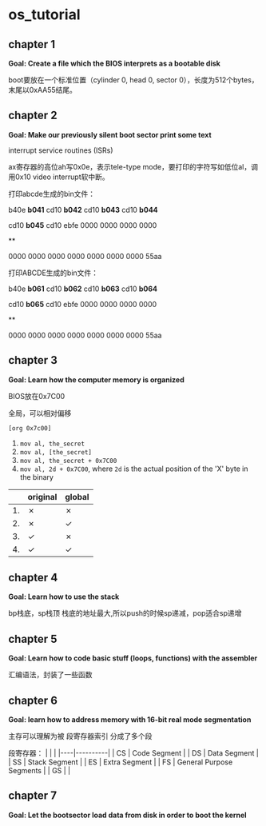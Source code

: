 # os_tutorial

## chapter 1
**Goal: Create a file which the BIOS interprets as a bootable disk**

boot要放在一个标准位置（cylinder 0, head 0, sector 0），长度为512个bytes，末尾以0xAA55结尾。

## chapter 2
**Goal: Make our previously silent boot sector print some text**

interrupt service routines (ISRs)

ax寄存器的高位ah写0x0e，表示tele-type mode，要打印的字符写如低位al，调用0x10 video interrupt软中断。

打印abcde生成的bin文件：

b40e **b041** cd10 **b042** cd10 **b043** cd10 **b044**

cd10 **b045** cd10 ebfe 0000 0000 0000 0000

**

0000 0000 0000 0000 0000 0000 0000 55aa

打印ABCDE生成的bin文件：

b40e **b061** cd10 **b062** cd10 **b063** cd10 **b064**

cd10 **b065** cd10 ebfe 0000 0000 0000 0000

**

0000 0000 0000 0000 0000 0000 0000 55aa

## chapter 3
**Goal: Learn how the computer memory is organized**

BIOS放在0x7C00

全局，可以相对偏移

    [org 0x7c00]

1. `mov al, the_secret`
2. `mov al, [the_secret]`
3. `mov al, the_secret + 0x7C00`
4. `mov al, 2d + 0x7C00`, where `2d` is the actual position of the 'X' byte in the binary


|  | original | global |
|----|----------|-----------|
|1.  | &cross; | &cross; |
|2.  | &cross; | &check; |
|3.  | &check; | &cross; |
|4.  | &check; | &check; |

## chapter 4
**Goal: Learn how to use the stack**

bp栈底，sp栈顶
栈底的地址最大,所以push的时候sp递减，pop适合sp递增

## chapter 5
**Goal: Learn how to code basic stuff (loops, functions) with the assembler**

汇编语法，封装了一些函数

## chapter 6
**Goal: learn how to address memory with 16-bit real mode segmentation**

主存可以理解为被 段寄存器索引 分成了多个段

段寄存器：
|  |  |
|----|----------|
| CS | Code Segment |
| DS | Data Segment |
| SS | Stack Segment |
| ES | Extra Segment |
| FS | General Purpose Segments |
| GS |  |

## chapter 7
**Goal: Let the bootsector load data from disk in order to boot the kernel**

